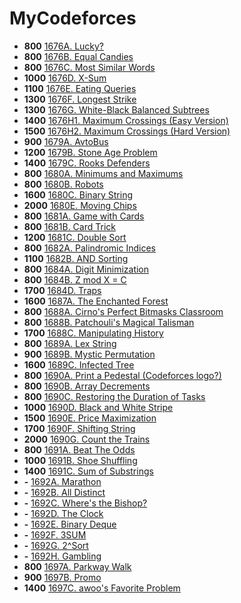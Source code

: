 # MyCodeforces

- **800** [1676A. Lucky?](./solutions/1676A.cpp)
- **800** [1676B. Equal Candies](./solutions/1676B.cpp)
- **800** [1676C. Most Similar Words](./solutions/1676C.cpp)
- **1000** [1676D. X-Sum](./solutions/1676D.cpp)
- **1100** [1676E. Eating Queries](./solutions/1676E.cpp)
- **1300** [1676F. Longest Strike](./solutions/1676F.cpp)
- **1300** [1676G. White-Black Balanced Subtrees](./solutions/1676G.cpp)
- **1400** [1676H1. Maximum Crossings (Easy Version)](./solutions/1676H2.cpp)
- **1500** [1676H2. Maximum Crossings (Hard Version)](./solutions/1676H2.cpp)
- **900** [1679A. AvtoBus](./solutions/1680A.cpp)
- **1200** [1679B. Stone Age Problem](./solutions/1680B.cpp)
- **1400** [1679C. Rooks Defenders](./solutions/1679C.cpp)
- **800** [1680A. Minimums and Maximums](./solutions/1680A.cpp)
- **800** [1680B. Robots](./solutions/1680B.cpp)
- **1600** [1680C. Binary String](./solutions/1680C.cpp)
- **2000** [1680E. Moving Chips](./solutions/1680E.cpp)
- **800** [1681A. Game with Cards](./solutions/1681A.cpp)
- **800** [1681B. Card Trick](./solutions/1681B.cpp)
- **1200** [1681C. Double Sort](./solutions/1681C.cpp)
- **800** [1682A. Palindromic Indices](./solutions/1682A.cpp)
- **1100** [1682B. AND Sorting](./solutions/1682B.cpp)
- **800** [1684A. Digit Minimization](./solutions/1684A.cpp)
- **800** [1684B. Z mod X = C](./solutions/1684B.cpp)
- **1700** [1684D. Traps](./solutions/1684D.cpp)
- **1600** [1687A. The Enchanted Forest](./solutions/1687A.cpp)
- **800** [1688A. Cirno's Perfect Bitmasks Classroom](./solutions/1688A.cpp)
- **800** [1688B. Patchouli's Magical Talisman](./solutions/1688B.cpp)
- **1700** [1688C. Manipulating History](./solutions/1688C.cpp)
- **800** [1689A. Lex String](./solutions/1689A.cpp)
- **900** [1689B. Mystic Permutation](./solutions/1689B.cpp)
- **1600** [1689C. Infected Tree](./solutions/1689C.cpp)
- **800** [1690A. Print a Pedestal (Codeforces logo?)](./solutions/1690A.cpp)
- **800** [1690B. Array Decrements](./solutions/1690B.cpp)
- **800** [1690C. Restoring the Duration of Tasks](./solutions/1690C.cpp)
- **1000** [1690D. Black and White Stripe](./solutions/1690D.cpp)
- **1500** [1690E. Price Maximization](./solutions/1690E.cpp)
- **1700** [1690F. Shifting String](./solutions/1690F.cpp)
- **2000** [1690G. Count the Trains](./solutions/1690G.cpp)
- **800** [1691A. Beat The Odds](./solutions/1691A.cpp)
- **1000** [1691B. Shoe Shuffling](./solutions/1691B.cpp)
- **1400** [1691C. Sum of Substrings](./solutions/1691C.cpp)
- **-** [1692A. Marathon](./solutions/1692A.cpp)
- **-** [1692B. All Distinct](./solutions/1692B.cpp)
- **-** [1692C. Where's the Bishop?](./solutions/1692C.cpp)
- **-** [1692D. The Clock](./solutions/1692D.cpp)
- **-** [1692E. Binary Deque](./solutions/1692E.cpp)
- **-** [1692F. 3SUM](./solutions/1692F.cpp)
- **-** [1692G. 2^Sort](./solutions/1692G.cpp)
- **-** [1692H. Gambling](./solutions/1692H.cpp)
- **800** [1697A. Parkway Walk](./solutions/1697A.cpp)
- **900** [1697B. Promo](./solutions/1697B.cpp)
- **1400** [1697C. awoo's Favorite Problem](./solutions/1697C.cpp)